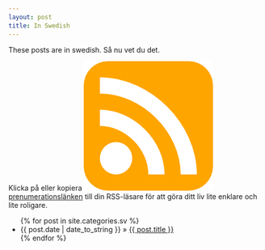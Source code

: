 ```yaml
---
layout: post
title: In Swedish
---
```


These posts are in swedish. Så nu vet du det.

Klicka på eller kopiera <a href="feed.xml"><img class="icon-inline"
src="/gfx/icon-feed.png" />prenumerationslänken</a> till din RSS-läsare för att
göra ditt liv lite enklare och lite roligare.

<ul class="posts">
    {% for post in site.categories.sv %}
    <li><span>{{ post.date | date_to_string }}</span> &raquo; <a href="{{ post.url }}">{{ post.title }}</a></li>
    {% endfor %}
</ul>

